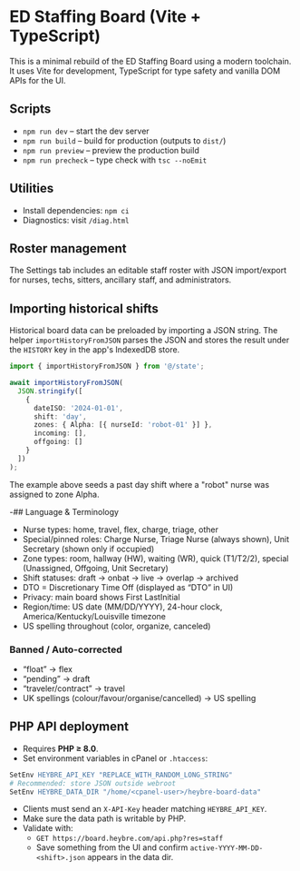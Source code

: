 # ED Staffing Board (Vite + TypeScript)

This is a minimal rebuild of the ED Staffing Board using a modern toolchain.
It uses Vite for development, TypeScript for type safety and vanilla DOM APIs
for the UI.

## Scripts

- `npm run dev` – start the dev server
- `npm run build` – build for production (outputs to `dist/`)
- `npm run preview` – preview the production build
- `npm run precheck` – type check with `tsc --noEmit`

## Utilities

- Install dependencies: `npm ci`
- Diagnostics: visit `/diag.html`

## Roster management

The Settings tab includes an editable staff roster with JSON import/export for nurses, techs, sitters, ancillary staff, and administrators.

## Importing historical shifts

Historical board data can be preloaded by importing a JSON string.  The helper
`importHistoryFromJSON` parses the JSON and stores the result under the
`HISTORY` key in the app's IndexedDB store.

```ts
import { importHistoryFromJSON } from '@/state';

await importHistoryFromJSON(
  JSON.stringify([
    {
      dateISO: '2024-01-01',
      shift: 'day',
      zones: { Alpha: [{ nurseId: 'robot-01' }] },
      incoming: [],
      offgoing: []
    }
  ])
);
```

The example above seeds a past day shift where a "robot" nurse was assigned to
zone Alpha.

-## Language & Terminology

- Nurse types: home, travel, flex, charge, triage, other
- Special/pinned roles: Charge Nurse, Triage Nurse (always shown), Unit Secretary (shown only if occupied)
- Zone types: room, hallway (HW), waiting (WR), quick (T1/T2/2), special (Unassigned, Offgoing, Unit Secretary)
- Shift statuses: draft → onbat → live → overlap → archived
- DTO = Discretionary Time Off (displayed as “DTO” in UI)
- Privacy: main board shows First LastInitial
- Region/time: US date (MM/DD/YYYY), 24-hour clock, America/Kentucky/Louisville timezone
- US spelling throughout (color, organize, canceled)

### Banned / Auto-corrected
- “float” → flex
- “pending” → draft
- “traveler/contract” → travel
- UK spellings (colour/favour/organise/cancelled) → US spelling

## PHP API deployment

- Requires **PHP ≥ 8.0**.
- Set environment variables in cPanel or `.htaccess`:

```apache
SetEnv HEYBRE_API_KEY "REPLACE_WITH_RANDOM_LONG_STRING"
# Recommended: store JSON outside webroot
SetEnv HEYBRE_DATA_DIR "/home/<cpanel-user>/heybre-board-data"
```

- Clients must send an `X-API-Key` header matching `HEYBRE_API_KEY`.
- Make sure the data path is writable by PHP.
- Validate with:
  - `GET https://board.heybre.com/api.php?res=staff`
  - Save something from the UI and confirm `active-YYYY-MM-DD-<shift>.json` appears in the data dir.
